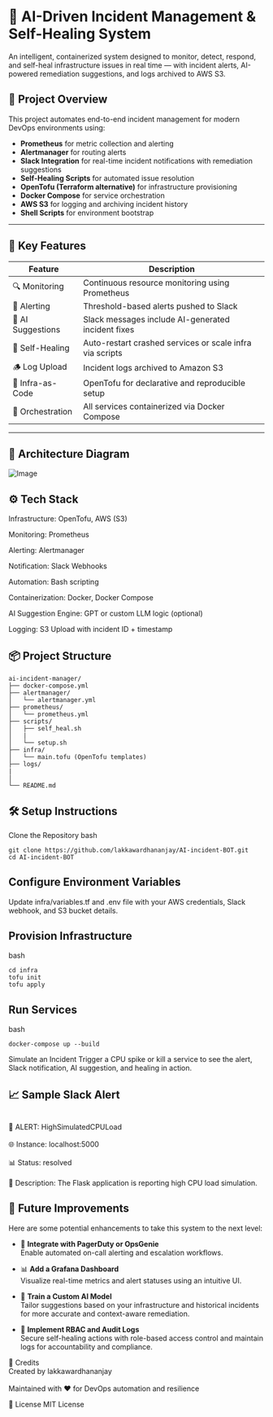 # 🤖 AI-Driven Incident Management & Self-Healing System

An intelligent, containerized system designed to monitor, detect, respond, and self-heal infrastructure issues in real time — with incident alerts, AI-powered remediation suggestions, and logs archived to AWS S3.

## 🚀 Project Overview

This project automates end-to-end incident management for modern DevOps environments using:

- **Prometheus** for metric collection and alerting
- **Alertmanager** for routing alerts
- **Slack Integration** for real-time incident notifications with remediation suggestions
- **Self-Healing Scripts** for automated issue resolution
- **OpenTofu (Terraform alternative)** for infrastructure provisioning
- **Docker Compose** for service orchestration
- **AWS S3** for logging and archiving incident history
- **Shell Scripts** for environment bootstrap

---

## 🧠 Key Features

| Feature | Description |
|--------|-------------|
| 🔍 Monitoring | Continuous resource monitoring using Prometheus |
| 🚨 Alerting | Threshold-based alerts pushed to Slack |
| 💬 AI Suggestions | Slack messages include AI-generated incident fixes |
| 🔁 Self-Healing | Auto-restart crashed services or scale infra via scripts |
| 🪵 Log Upload | Incident logs archived to Amazon S3 |
| 🧱 Infra-as-Code | OpenTofu for declarative and reproducible setup |
| 🐳 Orchestration | All services containerized via Docker Compose |

---

## 📸 Architecture Diagram

![Image](https://github.com/user-attachments/assets/1693011f-0fdb-4782-801e-46b178c7dcf1)
## ⚙️ Tech Stack
Infrastructure: OpenTofu, AWS (S3)

Monitoring: Prometheus

Alerting: Alertmanager

Notification: Slack Webhooks

Automation: Bash scripting

Containerization: Docker, Docker Compose

AI Suggestion Engine: GPT or custom LLM logic (optional)

Logging: S3 Upload with incident ID + timestamp

## 📦 Project Structure
```
ai-incident-manager/
├── docker-compose.yml
├── alertmanager/
│   └── alertmanager.yml
├── prometheus/
│   └── prometheus.yml
├── scripts/
│   ├── self_heal.sh
│   |
│   └── setup.sh
├── infra/
│   └── main.tofu (OpenTofu templates)
├── logs/
|
│   
└── README.md
```
## 🛠️ Setup Instructions
Clone the Repository
bash
```
git clone https://github.com/lakkawardhananjay/AI-incident-BOT.git
cd AI-incident-BOT
```
## Configure Environment Variables
Update infra/variables.tf and .env file with your AWS credentials, Slack webhook, and S3 bucket details.

## Provision Infrastructure

bash
```
cd infra
tofu init
tofu apply
```
## Run Services

bash
```
docker-compose up --build

```
Simulate an Incident
Trigger a CPU spike or kill a service to see the alert, Slack notification, AI suggestion, and healing in action.

## 📈 Sample Slack Alert

<br>🚨 ALERT: HighSimulatedCPULoad</br>
<br>🌐 Instance: localhost:5000</br>
<br>📊 Status: resolved</br>
<br>📝 Description: The Flask application is reporting high CPU load simulation.</br>

## 🧪 Future Improvements

Here are some potential enhancements to take this system to the next level:

- 🔔 **Integrate with PagerDuty or OpsGenie**  
  Enable automated on-call alerting and escalation workflows.

- 📊 **Add a Grafana Dashboard**  
  Visualize real-time metrics and alert statuses using an intuitive UI.

- 🧠 **Train a Custom AI Model**  
  Tailor suggestions based on your infrastructure and historical incidents for more accurate and context-aware remediation.

- 🔐 **Implement RBAC and Audit Logs**  
  Secure self-healing actions with role-based access control and maintain logs for accountability and compliance.


🙌 Credits
  <br>Created by lakkawardhananjay </br>
  <br>Maintained with ❤️ for DevOps automation and resilience</br>

📄 License
MIT License
